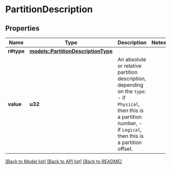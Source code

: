 # PartitionDescription

## Properties

Name | Type | Description | Notes
------------ | ------------- | ------------- | -------------
**r#type** | [**models::PartitionDescriptionType**](PartitionDescriptionType.md) |  | 
**value** | **u32** | An absolute or relative partition description, depending on the `type`: - if `Physical`, then this is a partition number, - if `Logical`, then this is a partition offset.  | 

[[Back to Model list]](../README.md#documentation-for-models) [[Back to API list]](../README.md#documentation-for-api-endpoints) [[Back to README]](../README.md)


